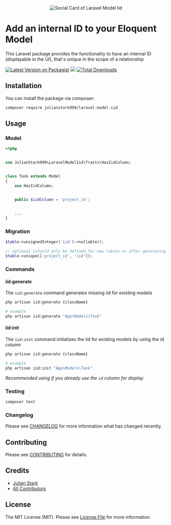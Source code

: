 <p align="center"><img src="https://banners.beyondco.de/laravel-model-iid.png?theme=light&packageManager=composer+require&packageName=julianstark999%2Flaravel-model-iid&pattern=circuitBoard&style=style_2&description=&md=1&showWatermark=0&fontSize=100px&images=database&widths=350&heights=350" alt="Social Card of Laravel Model Iid"></p>

# Add an internal ID to your Eloquent Model
This Laravel package provides the functionality to have an internal ID (displayable in the UI), that's unique in the scope of a relationship

[![Latest Version on Packagist](https://img.shields.io/packagist/v/julianstark999/laravel-model-iid.svg?style=flat-square)](https://packagist.org/packages/julianstark999/laravel-model-iid)
![](https://github.com/julianstark999/laravel-model-iid/workflows/Run%20Tests/badge.svg?branch=master)
[![Total Downloads](https://img.shields.io/packagist/dt/julianstark999/laravel-model-iid.svg?style=flat-square)](https://packagist.org/packages/julianstark999/laravel-model-iid)

## Installation

You can install the package via composer:
```bash
composer require julianstark999/laravel-model-iid
```

## Usage

### Model

```php
<?php


use JulianStark999\LaravelModelIid\Traits\HasIidColumn;


class Task extends Model
{
    use HasIidColumn;


    public $iidColumn = 'project_id';

    
    ...
}
```

### Migration

```php
$table->unsignedInteger('iid')->nullable();

// optional (should only be defined for new tables or after generating iids for existing entries)
$table->unique(['project_id', 'iid']);
```

### Commands

#### iid:generate

The `iid:generate` command generates missing iid for existing models
```bash
php artisan iid:generate {className}

# example
php artisan iid:generate "App\Models\Task"
```

#### iid:init

The `iid:init` command initializes the iid for existing models by using the id column
```bash
php artisan iid:generate {className}

# example
php artisan iid:init "App\Models\Task"
```
*Recommended using if you already use the `id` column for display*


### Testing

``` bash
composer test
```

### Changelog

Please see [CHANGELOG](CHANGELOG.md) for more information what has changed recently.

## Contributing

Please see [CONTRIBUTING](CONTRIBUTING.md) for details.

## Credits

- [Julian Stark](https://github.com/julianstark999)
- [All Contributors](../../contributors)

## License

The MIT License (MIT). Please see [License File](LICENSE.md) for more information.
